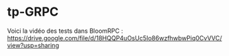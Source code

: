 # tp-GRPC  

Voici la vidéo des tests dans BloomRPC : 
https://drive.google.com/file/d/18HQQP4uOsUc5Io86wzfhwbwPiq0CvVVC/view?usp=sharing
